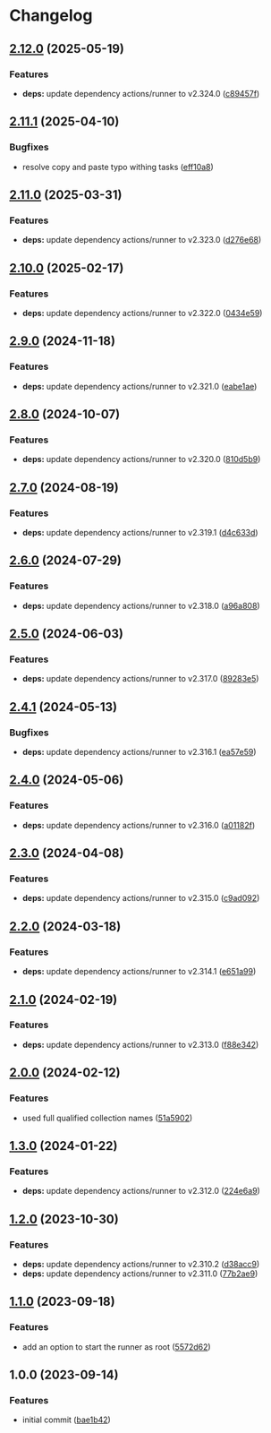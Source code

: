 # Changelog

## [2.12.0](https://github.com/rolehippie/github-runner/compare/v2.11.1...v2.12.0) (2025-05-19)


### Features

* **deps:** update dependency actions/runner to v2.324.0 ([c89457f](https://github.com/rolehippie/github-runner/commit/c89457f5884cddf2c2402583c4ffc0d873882046))

## [2.11.1](https://github.com/rolehippie/github-runner/compare/v2.11.0...v2.11.1) (2025-04-10)


### Bugfixes

* resolve copy and paste typo withing tasks ([eff10a8](https://github.com/rolehippie/github-runner/commit/eff10a88ead98d61a612b48b568fbf429bbae415))

## [2.11.0](https://github.com/rolehippie/github-runner/compare/v2.10.0...v2.11.0) (2025-03-31)


### Features

* **deps:** update dependency actions/runner to v2.323.0 ([d276e68](https://github.com/rolehippie/github-runner/commit/d276e68b98787df785947f89b3df8f8105dd8015))

## [2.10.0](https://github.com/rolehippie/github-runner/compare/v2.9.0...v2.10.0) (2025-02-17)


### Features

* **deps:** update dependency actions/runner to v2.322.0 ([0434e59](https://github.com/rolehippie/github-runner/commit/0434e596e177906752dcb4e79704f64c7b2aff55))

## [2.9.0](https://github.com/rolehippie/github-runner/compare/v2.8.0...v2.9.0) (2024-11-18)


### Features

* **deps:** update dependency actions/runner to v2.321.0 ([eabe1ae](https://github.com/rolehippie/github-runner/commit/eabe1ae382892b63cf355be2f6b383ef01a840ea))

## [2.8.0](https://github.com/rolehippie/github-runner/compare/v2.7.0...v2.8.0) (2024-10-07)


### Features

* **deps:** update dependency actions/runner to v2.320.0 ([810d5b9](https://github.com/rolehippie/github-runner/commit/810d5b9dae409143ca696e68bb3532af158e3983))

## [2.7.0](https://github.com/rolehippie/github-runner/compare/v2.6.0...v2.7.0) (2024-08-19)


### Features

* **deps:** update dependency actions/runner to v2.319.1 ([d4c633d](https://github.com/rolehippie/github-runner/commit/d4c633daf86ab159007cb9d8b0ead11d3988d4b1))

## [2.6.0](https://github.com/rolehippie/github-runner/compare/v2.5.0...v2.6.0) (2024-07-29)


### Features

* **deps:** update dependency actions/runner to v2.318.0 ([a96a808](https://github.com/rolehippie/github-runner/commit/a96a8087bc94fbe197ec73733b23cc50378815a9))

## [2.5.0](https://github.com/rolehippie/github-runner/compare/v2.4.1...v2.5.0) (2024-06-03)


### Features

* **deps:** update dependency actions/runner to v2.317.0 ([89283e5](https://github.com/rolehippie/github-runner/commit/89283e57a72c076d76c07f9827e3ff235713cb5c))

## [2.4.1](https://github.com/rolehippie/github-runner/compare/v2.4.0...v2.4.1) (2024-05-13)


### Bugfixes

* **deps:** update dependency actions/runner to v2.316.1 ([ea57e59](https://github.com/rolehippie/github-runner/commit/ea57e59863983052490804766abdffd4f423dec3))

## [2.4.0](https://github.com/rolehippie/github-runner/compare/v2.3.0...v2.4.0) (2024-05-06)


### Features

* **deps:** update dependency actions/runner to v2.316.0 ([a01182f](https://github.com/rolehippie/github-runner/commit/a01182f91389f7af0c46762200a6a96be74262d2))

## [2.3.0](https://github.com/rolehippie/github-runner/compare/v2.2.0...v2.3.0) (2024-04-08)


### Features

* **deps:** update dependency actions/runner to v2.315.0 ([c9ad092](https://github.com/rolehippie/github-runner/commit/c9ad0928cca58f219e3e98f7ac22ba2bbd7bc3cf))

## [2.2.0](https://github.com/rolehippie/github-runner/compare/v2.1.0...v2.2.0) (2024-03-18)


### Features

* **deps:** update dependency actions/runner to v2.314.1 ([e651a99](https://github.com/rolehippie/github-runner/commit/e651a99793c0ddda972d657d6ee9b51829923a36))

## [2.1.0](https://github.com/rolehippie/github-runner/compare/v2.0.0...v2.1.0) (2024-02-19)


### Features

* **deps:** update dependency actions/runner to v2.313.0 ([f88e342](https://github.com/rolehippie/github-runner/commit/f88e3421e800285c2fd69908f56db907900a3037))

## [2.0.0](https://github.com/rolehippie/github-runner/compare/v1.3.0...v2.0.0) (2024-02-12)


### Features

* used full qualified collection names ([51a5902](https://github.com/rolehippie/github-runner/commit/51a59021cd4199181c412afe5daaf8fb5a8abcc1))

## [1.3.0](https://github.com/rolehippie/github-runner/compare/v1.2.0...v1.3.0) (2024-01-22)


### Features

* **deps:** update dependency actions/runner to v2.312.0 ([224e6a9](https://github.com/rolehippie/github-runner/commit/224e6a954e2988041c985ce2f36b13c56c3996da))

## [1.2.0](https://github.com/rolehippie/github-runner/compare/v1.1.0...v1.2.0) (2023-10-30)


### Features

* **deps:** update dependency actions/runner to v2.310.2 ([d38acc9](https://github.com/rolehippie/github-runner/commit/d38acc98507d8aa63879994a4671938effe6abe1))
* **deps:** update dependency actions/runner to v2.311.0 ([77b2ae9](https://github.com/rolehippie/github-runner/commit/77b2ae9b5830b5025d9fb58744f31f847f72b127))

## [1.1.0](https://github.com/rolehippie/github-runner/compare/v1.0.0...v1.1.0) (2023-09-18)


### Features

* add an option to start the runner as root ([5572d62](https://github.com/rolehippie/github-runner/commit/5572d622092ca834fce76b98abb31163c8741c16))

## 1.0.0 (2023-09-14)


### Features

* initial commit ([bae1b42](https://github.com/rolehippie/github-runner/commit/bae1b4278f854cabce67806a1295d76d975435d1))
